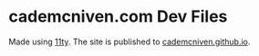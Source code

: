 # cademcniven.com Dev Files

Made using [11ty](https://github.com/11ty/eleventy/). The site is published to [cademcniven.github.io](https://github.com/cademcniven/cademcniven.github.io).
